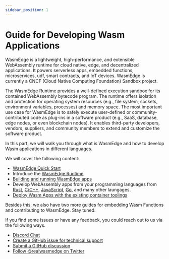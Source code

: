 ```yaml
---
sidebar_position: 1
---
```


# Guide for Developing Wasm Applications


WasmEdge is a lightweight, high-performance, and extensible WebAssembly runtime for cloud native, edge, and decentralized applications. It powers serverless apps, embedded functions, microservices, udf, smart contracts, and IoT devices. WasmEdge is currently a CNCF (Cloud Native Computing Foundation) Sandbox project.

The WasmEdge Runtime provides a well-defined execution sandbox for its contained WebAssembly bytecode program. The runtime offers isolation and protection for operating system resources (e.g., file system, sockets, environment variables, processes) and memory space. The most important use case for WasmEdge is to safely execute user-defined or community-contributed code as plug-ins in a software product (e.g., SaaS, database, edge nodes, or even blockchain nodes). It enables third-party developers, vendors, suppliers, and community members to extend and customize the software product.

In this part, we will walk you through what is WasmEdge and how to develop Wasm applications in different languages.

We will cover the following content:

* [WasmEdge Quick Start](/docs/category/quick-start)
* Introduce the [WasmEdge Runtime](/docs/category/what-is-wasmedge)
* [Building and running WasmEdge apps](/docs/category/building-and-running-wasmedge-apps)
* Develop WebAssembly apps from your programming languages from [Rust](/docs/category/develop-wasm-apps-in-rust), [C/C++](/docs/category/develop-wasm-apps-in-cc), [JavaScript](/docs/category/developing-wasm-apps-in-javascript), [Go](/docs/category/develop-wasm-apps-in-go), and many other laungages.
* [Deploy Wasm Apps with the existing container toolings](/docs/category/deploy-wasmedge-apps-in-kubernetes-)


Besides this, we also have two more guides for embedding Wasm Functions and contributing to WasmEdge. Stay tuned.


If you find some issues or have any feedback, you could reach out to us via the following ways.

* [Discord Chat](https://discord.gg/U4B5sFTkFc)
* [Create a GitHub issue for technical support](https://github.com/WasmEdge/WasmEdge/issues)
* [Submit a GitHub discussion](https://github.com/WasmEdge/WasmEdge/discussions)
* [Follow @realwasmedge on Twitter](https://twitter.com/realwasmedge)
